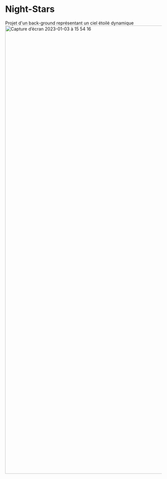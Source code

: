 # Night-Stars

Projet d'un back-ground représentant un ciel étoilé dynamique
<img width="1440" alt="Capture d’écran 2023-01-03 à 15 54 16" src="https://user-images.githubusercontent.com/94785541/210383008-b5281c9c-474f-4868-bc1c-b4da64f903c6.png">
